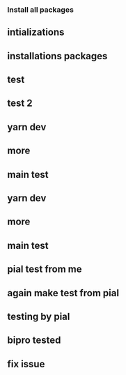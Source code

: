 ### Install all packages

## intializations

## installations packages

## test

## test 2
## yarn dev
## more 
## main test

## yarn dev

## more

## main test

## pial test from me

## again make test from pial

## testing by pial

## bipro tested 

## fix issue
